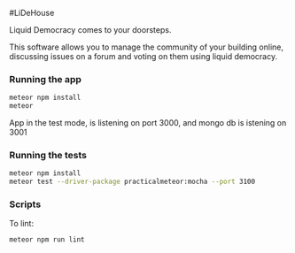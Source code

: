 
#LiDeHouse

Liquid Democracy comes to your doorsteps.

This software allows you to manage the community of your building online,
discussing issues on a forum and voting on them using liquid democracy.

### Running the app

```bash
meteor npm install
meteor
```

App in the test mode, is listening on port 3000, and mongo db is istening on 3001

### Running the tests

```bash
meteor npm install
meteor test --driver-package practicalmeteor:mocha --port 3100
```

### Scripts

To lint:

```bash
meteor npm run lint
```
